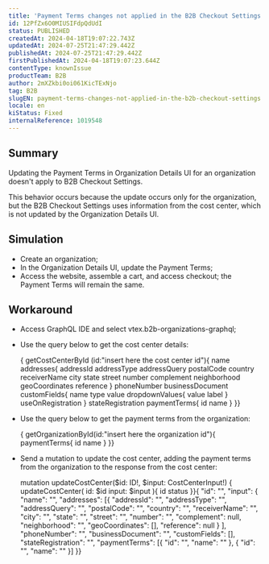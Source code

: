 ```yaml
---
title: 'Payment Terms changes not applied in the B2B Checkout Settings'
id: 12PfZx6O0MIUSIFdpQdUdI
status: PUBLISHED
createdAt: 2024-04-18T19:07:22.743Z
updatedAt: 2024-07-25T21:47:29.442Z
publishedAt: 2024-07-25T21:47:29.442Z
firstPublishedAt: 2024-04-18T19:07:23.644Z
contentType: knownIssue
productTeam: B2B
author: 2mXZkbi0oi061KicTExNjo
tag: B2B
slugEN: payment-terms-changes-not-applied-in-the-b2b-checkout-settings
locale: en
kiStatus: Fixed
internalReference: 1019548
---
```


## Summary


Updating the Payment Terms in Organization Details UI for an organization doesn't apply to B2B Checkout Settings.

This behavior occurs because the update occurs only for the organization, but the B2B Checkout Settings uses information from the cost center, which is not updated by the Organization Details UI.


##

## Simulation



- Create an organization;
- In the Organization Details UI, update the Payment Terms;
- Access the website, assemble a cart, and access checkout; the Payment Terms will remain the same.


##

## Workaround



- Access GraphQL IDE and select vtex.b2b-organizations-graphql;
- Use the query below to get the cost center details:

    { getCostCenterById (id:"insert here the cost center id"){ name addresses{ addressId addressType addressQuery postalCode country receiverName city state street number complement neighborhood geoCoordinates reference } phoneNumber businessDocument customFields{ name type value dropdownValues{ value label } useOnRegistration } stateRegistration paymentTerms{ id name } }}

- Use the query below to get the payment terms from the organization:

    { getOrganizationById(id:"insert here the organization id"){ paymentTerms{ id name } }}



- Send a mutation to update the cost center, adding the payment terms from the organization to the response from the cost center:

    mutation updateCostCenter($id: ID!, $input: CostCenterInput!) { updateCostCenter( id: $id input: $input ){ id status }}{ "id": "", "input": { "name": "", "addresses": [{ "addressId": "", "addressType": "", "addressQuery": "", "postalCode": "", "country": "", "receiverName": "", "city": "", "state": "", "street": "", "number": "", "complement": null, "neighborhood": "", "geoCoordinates": [], "reference": null } ], "phoneNumber": "", "businessDocument": "", "customFields": [], "stateRegistration": "", "paymentTerms": [{ "id": "", "name": "" }, { "id": "", "name": "" }] }}






